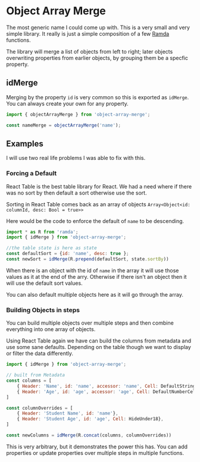 # Object Array Merge
The most generic name I could come up with. This is a very small and very simple library. It really is just a simple composition of a few [Ramda](https://ramdajs.com/) functions.

The library will merge a list of objects from left to right; later objects overwriting properties from earlier objects, by grouping them be a specfic property.

## idMerge
Merging by the property `id` is very common so this is exported as `idMerge`. You can always create your own for any property.

```js
import { objectArrayMerge } from 'object-array-merge';

const nameMerge = objectArrayMerge('name');
```

## Examples
I will use two real life problems I was able to fix with this. 

### Forcing a Default
React Table is the best table library for React. We had a need where if there was no sort by then default a sort otherwise use the sort.

Sorting in React Table comes back as an array of objects `Array<Object<id: columnId, desc: Bool = true>>`

Here would be the code to enforce the default of `name` to be descending.
```js
import * as R from 'ramda';
import { idMerge } from 'object-array-merge';

//the table state is here as state
const defaultSort = {id: 'name', desc: true };
const newSort = idMerge(R.prepend(defaultSort, state.sortBy))
```

When there is an object with the id of `name` in the array it will use those values as it at the end of the arry. Otherwise if there isn't an object then it will use the default sort values.

You can also default multiple objects here as it will go through the array.

### Building Objects in steps
You can build multiple objects over multiple steps and then combine everything into one array of objects.

Using React Table again we have can build the columns from metadata and use some sane defaults. Depending on the table though we want to display or filter the data differently. 

```js
import { idMerge } from 'object-array-merge';

// built from Metadata
const columns = [
    { Header: 'Name', id: 'name', accessor: 'name', Cell: DefaultStringCell, filter: 'text', Filter: DefaultStringFilter},
    { Header: 'Age', id: 'age', accessor: 'age', Cell: DefaultNumberCell, filter: 'number', Filter: DefaultNumberFilter},
]

const columnOverrides = [
    { Header: 'Student Name', id: 'name'},
    { Header: 'Student Age', id: 'age', Cell: HideUnder18},
]

const newColumns = idMerge(R.concat(columns, columnOverrides))
```

This is very arbitrary, but it demonstrates the power this has. You can add properties or update properties over multiple steps in multiple functions.